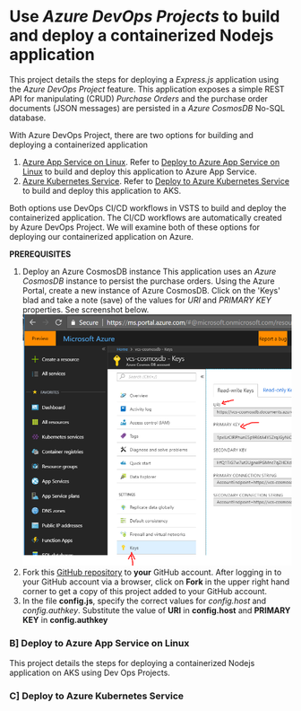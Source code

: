 # Use *Azure DevOps Projects* to build and deploy a containerized Nodejs application 
This project details the steps for deploying a *Express.js* application using the *Azure DevOps Project* feature.  This application exposes a simple REST API for manipulating (CRUD) *Purchase Orders* and the purchase order documents (JSON messages) are persisted in a *Azure CosmosDB* No-SQL database.

With Azure DevOps Project, there are two options for building and deploying a containerized application 
1.  [Azure App Service on Linux](https://docs.microsoft.com/en-us/azure/app-service/containers/app-service-linux-intro).  Refer to [Deploy to Azure App Service on Linux](#deploy-to-azure-app-service-on-linux) to build and deploy this application to Azure App Service.
2.  [Azure Kubernetes Service](https://azure.microsoft.com/en-us/services/kubernetes-service/).  Refer to [Deploy to Azure Kubernetes Service](#deploy-to-azure-kubernetes-service) to build and deploy this application to AKS.

Both options use DevOps CI/CD workflows in VSTS to build and deploy the containerized application.  The CI/CD workflows are automatically created by Azure DevOps Project.  We will examine both of these options for deploying our containerized application on Azure.

**PREREQUISITES**
1. Deploy an Azure CosmosDB instance
This application uses an *Azure CosmosDB* instance to persist the purchase orders.  Using the Azure Portal, create a new instance of Azure CosmosDB. Click on the 'Keys' blad and take a note (save) of the values for *URI* and *PRIMARY KEY* properties.  See screenshot below.
![alt tag](./images/P-01.PNG)
2. Fork this [GitHub repository](https://github.com/ganrad/k8s-springboot-data-rest) to **your** GitHub account.  After logging in to your GitHub account via a browser, click on **Fork** in the upper right hand corner to get a copy of this project added to your GitHub account.
3. In the file **config.js**, specify the correct values for *config.host* and *config.authkey*.  Substitute the value of **URI** in **config.host** and **PRIMARY KEY** in **config.authkey**

### B] Deploy to Azure App Service on Linux
This project details the steps for deploying a containerized Nodejs application on AKS using Dev Ops Projects. 

### C] Deploy to Azure Kubernetes Service
